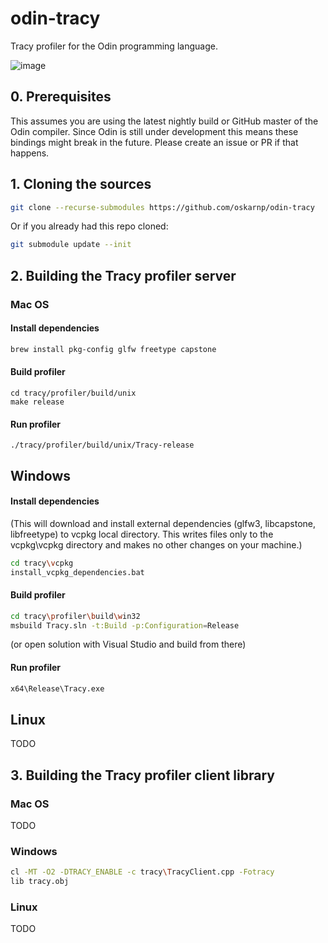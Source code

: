 # odin-tracy
Tracy profiler for the Odin programming language.

![image](https://user-images.githubusercontent.com/6025293/111910080-3411b000-8a60-11eb-9be0-8c80a1d5831c.png)


## 0. Prerequisites
This assumes you are using the latest nightly build or GitHub master of the Odin compiler.   Since Odin is still under development this means these bindings might break in the future. Please create an issue or PR if that happens.

## 1. Cloning the sources
```sh
git clone --recurse-submodules https://github.com/oskarnp/odin-tracy
```
Or if you already had this repo cloned:
```sh
git submodule update --init
```

## 2. Building the Tracy profiler server

### Mac OS
#### Install dependencies
```sh
brew install pkg-config glfw freetype capstone
```
#### Build profiler
```
cd tracy/profiler/build/unix
make release
```
#### Run profiler
```
./tracy/profiler/build/unix/Tracy-release
```

## Windows
#### Install dependencies
(This will download and install external dependencies (glfw3, libcapstone, libfreetype) to vcpkg local directory. This writes files only to the vcpkg\vcpkg directory and makes no other changes on your machine.)
```sh
cd tracy\vcpkg
install_vcpkg_dependencies.bat
```
#### Build profiler
```sh
cd tracy\profiler\build\win32
msbuild Tracy.sln -t:Build -p:Configuration=Release
```
(or open solution with Visual Studio and build from there)
#### Run profiler
```sh
x64\Release\Tracy.exe
```

## Linux
TODO

## 3. Building the Tracy profiler client library

### Mac OS
TODO
### Windows
```sh
cl -MT -O2 -DTRACY_ENABLE -c tracy\TracyClient.cpp -Fotracy
lib tracy.obj
```
### Linux
TODO
